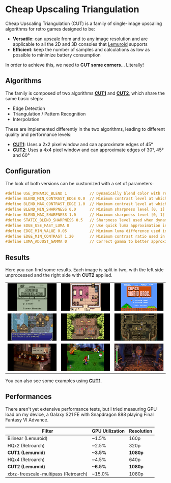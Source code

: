 # Cheap Upscaling Triangulation

Cheap Upscaling Triangulation (CUT) is a family of single-image upscaling algorithms for retro games designed to be:

* **Versatile**: can upscale from and to any image resolution and are applicable to all the 2D and 3D consoles that [Lemuroid](https://github.com/Swordfish90/Lemuroid) supports
* **Efficient**: keep the number of samples and calculations as low as possible to minimize battery consumption

In order to achieve this, we need to **CUT some corners**... Literally!

## Algorithms

The family is composed of two algorithms **[CUT1](/algorithms/cut1.md)** and **[CUT2](/algorithms/cut2.md)**, which share the same basic steps:

* Edge Detection
* Triangulation / Pattern Recognition
* Interpolation

These are implemented differently in the two algorithms, leading to different quality and performance levels:

* **[CUT1](/algorithms/cut1.md)**: Uses a 2x2 pixel window and can approximate edges of 45°
* **[CUT2](/algorithms/cut2.md)**: Uses a 4x4 pixel window and can approximate edges of  30°, 45° and 60°

## Configuration

The look of both versions can be customized with a set of parameters:

```glsl
#define USE_DYNAMIC_BLEND 1          // Dynamically blend color with respect to contrast
#define BLEND_MIN_CONTRAST_EDGE 0.0  // Minimum contrast level at which sharpness starts increasing [0, 1]
#define BLEND_MAX_CONTRAST_EDGE 1.0  // Maximum contrast level at which sharpness stops increasing [0, 1]
#define BLEND_MIN_SHARPNESS 0.0      // Minimum sharpness level [0, 1]
#define BLEND_MAX_SHARPNESS 1.0      // Maximum sharpness level [0, 1]
#define STATIC_BLEND_SHARPNESS 0.5   // Sharpness level used when dynamic blending is disabled [0, 1]
#define EDGE_USE_FAST_LUMA 0         // Use quick luma approximation in edge detection
#define EDGE_MIN_VALUE 0.05          // Minimum luma difference used in edge detection [0, 1]
#define EDGE_MIN_CONTRAST 1.20       // Minimum contrast ratio used in edge detection [1, ∞]
#define LUMA_ADJUST_GAMMA 0          // Correct gamma to better approximate luma human perception
```

## Results

Here you can find some results. Each image is split in two, with the left side unprocessed and the right side with **CUT2** applied.

||||
|---|---|---|
![](images/final/cut2/cut2-screen-01.jpg) | ![](images/final/cut2/cut2-screen-02.jpg) | ![](images/final/cut2/cut2-screen-03.jpg)
![](images/final/cut2/cut2-screen-04.jpg) | ![](images/final/cut2/cut2-screen-05.jpg) | ![](images/final/cut2/cut2-screen-06.jpg)
![](images/final/cut2/cut2-screen-07.jpg) | ![](images/final/cut2/cut2-screen-08.jpg) | ![](images/final/cut2/cut2-screen-09.jpg)

You can also see some examples using **[CUT1](/algorithms/cut1.md#results)**.

## Performances

There aren't yet extensive performance tests, but I tried measuring GPU load on my device, a Galaxy S21 FE with Snapdragon 888 playing Final Fantasy VI Advance.

|Filter|GPU Utilization|Resolution
|---|---|---|
Bilinear (Lemuroid) | ~1.5% | 160p
HQx2 (Retroarch) | ~2.5% | 320p
**CUT1 (Lemuroid)** | **~3.5%** | **1080p**
HQx4 (Retroarch) | ~4.5% | 640p
**CUT2 (Lemuroid)** | **~6.5%** | **1080p**
xbrz-freescale-multipass (Retroarch) | ~15.0% | 1080p

